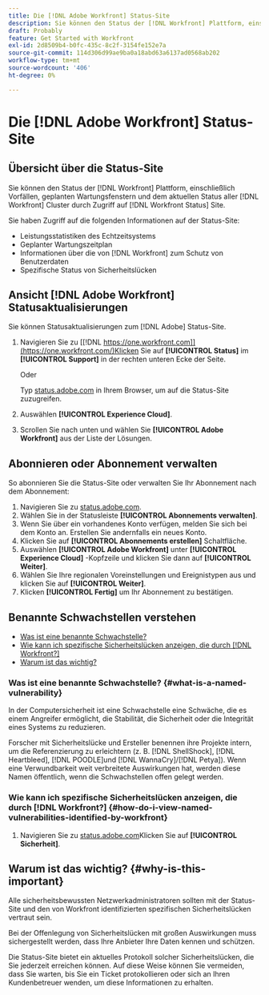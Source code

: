 ```yaml
---
title: Die [!DNL Adobe Workfront] Status-Site
description: Sie können den Status der [!DNL Workfront] Plattform, einschließlich Vorfällen, geplanten Wartungsfenstern und dem aktuellen Status aller [!DNL Workfront] Cluster durch Zugriff auf [!DNL Workfront Status] Site.
draft: Probably
feature: Get Started with Workfront
exl-id: 2d8509b4-b0fc-435c-8c2f-3154fe152e7a
source-git-commit: 114d306d99ae9ba0a18abd63a6137ad0568ab202
workflow-type: tm+mt
source-wordcount: '406'
ht-degree: 0%

---
```


# Die [!DNL Adobe Workfront] Status-Site

## Übersicht über die Status-Site

Sie können den Status der [!DNL Workfront] Plattform, einschließlich Vorfällen, geplanten Wartungsfenstern und dem aktuellen Status aller [!DNL Workfront] Cluster durch Zugriff auf [!DNL Workfront Status] Site.

Sie haben Zugriff auf die folgenden Informationen auf der Status-Site:

* Leistungsstatistiken des Echtzeitsystems
* Geplanter Wartungszeitplan
* Informationen über die von [!DNL Workfront] zum Schutz von Benutzerdaten
* Spezifische Status von Sicherheitslücken

## Ansicht [!DNL Adobe Workfront] Statusaktualisierungen

Sie können Statusaktualisierungen zum [!DNL Adobe] Status-Site.

1. Navigieren Sie zu [[!DNL https://one.workfront.com]](https://one.workfront.com/)Klicken Sie auf **[!UICONTROL Status]** im **[!UICONTROL Support]** in der rechten unteren Ecke der Seite.

   Oder

   Typ [status.adobe.com](http://status.adobe.com/) in Ihrem Browser, um auf die Status-Site zuzugreifen.

1. Auswählen **[!UICONTROL Experience Cloud]**.
1. Scrollen Sie nach unten und wählen Sie **[!UICONTROL Adobe Workfront]** aus der Liste der Lösungen.

## Abonnieren oder Abonnement verwalten

So abonnieren Sie die Status-Site oder verwalten Sie Ihr Abonnement nach dem Abonnement:

1. Navigieren Sie zu [status.adobe.com](http://status.adobe.com/).
1. Wählen Sie in der Statusleiste **[!UICONTROL Abonnements verwalten]**.
1. Wenn Sie über ein vorhandenes Konto verfügen, melden Sie sich bei dem Konto an. Erstellen Sie andernfalls ein neues Konto.
1. Klicken Sie auf **[!UICONTROL Abonnements erstellen]** Schaltfläche.
1. Auswählen **[!UICONTROL Adobe Workfront]** unter **[!UICONTROL Experience Cloud]** -Kopfzeile und klicken Sie dann auf **[!UICONTROL Weiter]**.
1. Wählen Sie Ihre regionalen Voreinstellungen und Ereignistypen aus und klicken Sie auf **[!UICONTROL Weiter]**.
1. Klicken **[!UICONTROL Fertig]** um Ihr Abonnement zu bestätigen.

## Benannte Schwachstellen verstehen

* [Was ist eine benannte Schwachstelle?](#what-is-a-named-vulnerability)
* [Wie kann ich spezifische Sicherheitslücken anzeigen, die durch [!DNL Workfront?]](#how-do-i-view-named-vulnerabilities-identified-by-workfront)
* [Warum ist das wichtig?](#why-is-this-important)

### Was ist eine benannte Schwachstelle? {#what-is-a-named-vulnerability}

In der Computersicherheit ist eine Schwachstelle eine Schwäche, die es einem Angreifer ermöglicht, die Stabilität, die Sicherheit oder die Integrität eines Systems zu reduzieren.

Forscher mit Sicherheitslücke und Ersteller benennen ihre Projekte intern, um die Referenzierung zu erleichtern (z. B. [!DNL ShellShock], [!DNL Heartbleed], [!DNL POODLE]und [!DNL WannaCry]/[!DNL Petya]). Wenn eine Verwundbarkeit weit verbreitete Auswirkungen hat, werden diese Namen öffentlich, wenn die Schwachstellen offen gelegt werden.

### Wie kann ich spezifische Sicherheitslücken anzeigen, die durch [!DNL Workfront?] {#how-do-i-view-named-vulnerabilities-identified-by-workfront}

1. Navigieren Sie zu  [status.adobe.com](https://status.adobe.com/de/)Klicken Sie auf **[!UICONTROL Sicherheit]**.

## Warum ist das wichtig? {#why-is-this-important}

Alle sicherheitsbewussten Netzwerkadministratoren sollten mit der Status-Site und den von Workfront identifizierten spezifischen Sicherheitslücken vertraut sein.

Bei der Offenlegung von Sicherheitslücken mit großen Auswirkungen muss sichergestellt werden, dass Ihre Anbieter Ihre Daten kennen und schützen.

Die Status-Site bietet ein aktuelles Protokoll solcher Sicherheitslücken, die Sie jederzeit erreichen können. Auf diese Weise können Sie vermeiden, dass Sie warten, bis Sie ein Ticket protokollieren oder sich an Ihren Kundenbetreuer wenden, um diese Informationen zu erhalten.
